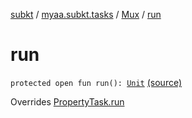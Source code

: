[subkt](../../index.md) / [myaa.subkt.tasks](../index.md) / [Mux](index.md) / [run](./run.md)

# run

`protected open fun run(): `[`Unit`](https://kotlinlang.org/api/latest/jvm/stdlib/kotlin/-unit/index.html) [(source)](https://github.com/Myaamori/SubKt/blob/0.1.13/src/main/kotlin/myaa/subkt/tasks/muxtask.kt#L931)

Overrides [PropertyTask.run](../-property-task/run.md)

